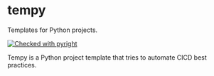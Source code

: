# tempy
Templates for Python projects.

[![Checked with pyright](https://microsoft.github.io/pyright/img/pyright_badge.svg)](https://microsoft.github.io/pyright/)


Tempy is a Python project template that tries to automate CICD best practices. 